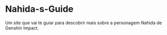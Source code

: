# Nahida-s-Guide
Um site que vai te guiar para descobrir mais sobre a personagem Nahida de Genshin Impact.
